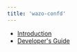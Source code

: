 ```yaml
---
title: 'wazo-confd'
---
```


- [Introduction](/uc-doc/system/wazo-confd/introduction)
- [Developer's Guide](/uc-doc/system/wazo-confd/developer)
